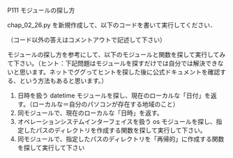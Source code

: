 P111 モジュールの探し方

chap_02_26.py を新規作成して、以下のコードを書いて実行してください．

（コード以外の答えはコメントアウトで記述して下さい）

モジュールの探し方を参考にして、以下のモジュールと関数を探して実行してみて下さい。（ヒント：下記問題はモジュールを探すだけでは自分では解決できないと思います。ネットでググってヒントを探した後に公式ドキュメントを確認する、という方法もあると思います。）

1. 日時を扱う datetime モジュールを探し、現在のローカルな「日付」を返す。（ローカルな＝自分のパソコンが存在する地域のこと）
1. 同モジュールで、現在のローカルな「日時」を返す。
1. オペレーションシステムインターフェイスを扱う os モジュールを探し、指定したパスのディレクトリを作成する関数を探して実行して下さい。
1. 同モジュールで、指定したパスのディレクトリを「再帰的」に作成する関数を探して実行して下さい
